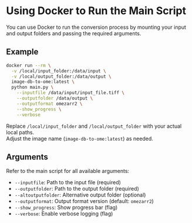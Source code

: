 # Using Docker to Run the Main Script

You can use Docker to run the conversion process by mounting your input and output folders and passing the required arguments.

## Example

```sh
docker run --rm \
  -v /local/input_folder:/data/input \
  -v /local/output_folder:/data/output \
  image-db-to-ome:latest \
  python main.py \
    --inputfile /data/input/input_file.tiff \
    --outputfolder /data/output \
    --outputformat omezarr2 \
    --show_progress \
    --verbose
```

Replace `/local/input_folder` and `/local/output_folder` with your actual local paths.  
Adjust the image name (`image-db-to-ome:latest`) as needed.

## Arguments

Refer to the main script for all available arguments:

- `--inputfile`: Path to the input file (required)
- `--outputfolder`: Path to the output folder (required)
- `--altoutputfolder`: Alternative output folder (optional)
- `--outputformat`: Output format version (default: `omezarr2`)
- `--show_progress`: Show progress bar (flag)
- `--verbose`: Enable verbose logging (flag)

